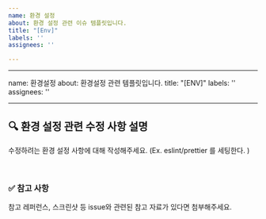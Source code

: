 ```yaml
---
name: 환경 설정
about: 환경 설정 관련 이슈 템플릿입니다.
title: "[Env]"
labels: ''
assignees: ''

---
```


---
name: 환경설정
about: 환경설정 관련 템플릿입니다.
title: "[ENV]"
labels: ''
assignees: ''

---

## 🔍 환경 설정 관련 수정 사항 설명

수정하려는 환경 설정 사항에 대해 작성해주세요.
(Ex. eslint/prettier 를 세팅한다. )

<br>

### ✅ 참고 사항

참고 레퍼런스, 스크린샷 등 issue와 관련된 참고 자료가 있다면 첨부해주세요.
